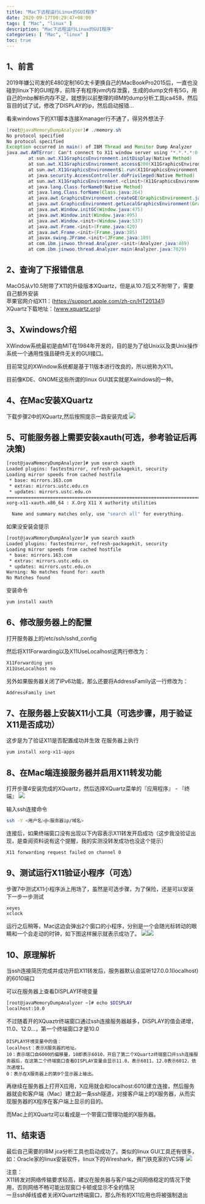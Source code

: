 ```yaml
---
title: "Mac下远程运行Linux的GUI程序"
date: 2020-09-17T00:29:47+08:00
tags: [ "Mac", "linux" ]
description: "Mac下远程运行Linux的GUI程序"
categories: [ "Mac", "linux" ]
toc: true
---
```


## 1、前言
2019年嫌公司发的E480定制16G太卡更换自己的MacBookPro2015后，一直也没碰到linux下的GUI程序，前阵子有程序jvm内存泄露，生成的dump文件有5G，用自己的mbp解析内存不足，就想到以前整理的IBM的dump分析工具jca458，然后盲目的试了试，修改了DISPLAY的ip，然后启动报错...  

看来windows下的X11脚本连接Xmanager行不通了，得另外想法子

```java
[root@javaMemoryDumpAnalyzer]# ./memory.sh  
No protocol specified
No protocol specified
Exception occurred in main() of IBM Thread and Monitor Dump Analyzer
java.awt.AWTError: Can't connect to X11 window server using '*.*.*.*:0.0' as the value of the DISPLAY variable.
        at sun.awt.X11GraphicsEnvironment.initDisplay(Native Method)
        at sun.awt.X11GraphicsEnvironment.access$200(X11GraphicsEnvironment.java:65)
        at sun.awt.X11GraphicsEnvironment$1.run(X11GraphicsEnvironment.java:115)
        at java.security.AccessController.doPrivileged(Native Method)
        at sun.awt.X11GraphicsEnvironment.<clinit>(X11GraphicsEnvironment.java:74)
        at java.lang.Class.forName0(Native Method)
        at java.lang.Class.forName(Class.java:264)
        at java.awt.GraphicsEnvironment.createGE(GraphicsEnvironment.java:103)
        at java.awt.GraphicsEnvironment.getLocalGraphicsEnvironment(GraphicsEnvironment.java:82)
        at java.awt.Window.initGC(Window.java:475)
        at java.awt.Window.init(Window.java:495)
        at java.awt.Window.<init>(Window.java:537)
        at java.awt.Frame.<init>(Frame.java:420)
        at java.awt.Frame.<init>(Frame.java:385)
        at javax.swing.JFrame.<init>(JFrame.java:189)
        at com.ibm.jinwoo.thread.Analyzer.<init>(Analyzer.java:489)
        at com.ibm.jinwoo.thread.Analyzer.main(Analyzer.java:7029)
```

## 2、查询了下报错信息
MacOS从v10.5附带了X11的升级版本XQuartz，但是从10.7后又不附带了，需要自己额外安装  
苹果官网介绍X11：(https://support.apple.com/zh-cn/HT201341)  
XQuartz下载地址：(www.xquartz.org)

## 3、Xwindows介绍
XWindow系统最初是由MIT在1984年开发的，目的是为了给Unix以及类Unix操作系统一个通用性强且硬件无关的GUI接口。

目前常见的XWindow系统都是基于11版本进行改良的，所以统称为X11。

目前像KDE、GNOME这些所谓的linux GUI其实就是Xwindows的一种。

## 4、在Mac安装XQuartz
下载步骤2中的XQuartz,然后按照提示一路安装完成
![](/posts/x11/xquartz.jpg)

## 5、可能服务器上需要安装xauth(可选，参考验证后再决策)
```bash
[root@javaMemoryDumpAnalyzer]# yum search xauth
Loaded plugins: fastestmirror, refresh-packagekit, security
Loading mirror speeds from cached hostfile
 * base: mirrors.163.com
 * extras: mirrors.ustc.edu.cn
 * updates: mirrors.ustc.edu.cn
========================================================================= N/S Matched: xauth =========================================================================
xorg-x11-xauth.x86_64 : X.Org X11 X authority utilities

  Name and summary matches only, use "search all" for everything.
```

如果没安装会提示
```bash
[root@javaMemoryDumpAnalyzer]# yum search xauth
Loaded plugins: fastestmirror, refresh-packagekit, security
Loading mirror speeds from cached hostfile
 * base: mirrors.163.com
 * extras: mirrors.ustc.edu.cn
 * updates: mirrors.ustc.edu.cn
Warning: No matches found for: xauth
No Matches found
```

安装命令
```bash
yum install xauth
```

## 6、修改服务器上的配置
打开服务器上的/etc/ssh/sshd_config

然后将X11Forwarding以及X11UseLocalhost这两行修改为：
```bash
X11Forwarding yes
X11UseLocalhost no
```
另外如果服务器关闭了IPv6功能，那么还要将AddressFamily这一行修改为：
```bash
AddressFamily inet
```

## 7、在服务器上安装X11小工具（可选步骤，用于验证X11是否成功）
这步是为了验证X11是否配置成功并生效
在服务器上执行
```bash
yum install xorg-x11-apps
```

## 8、在Mac端连接服务器并启用X11转发功能
打开步骤4安装完成的XQuartz，然后选择XQuartz菜单的『应用程序』 - 『终端』
![](/posts/x11/run.jpg)

输入ssh连接命令
```bash
ssh -Y <用户名>@<服务器ip/域名>
```
连接后，如果终端窗口没有出现以下内容表示X11转发开启成功（这步我没验证出现，是查阅资料说有这个提醒，我的实测没转发成功也没这个提示）
```bash
X11 forwarding request failed on channel 0
```

## 9、测试运行X11验证小程序（可选）
步骤7中测试X11小程序派上用场了，虽然是可选步骤，为了保险，还是可以安装下一步一步测试
```bash
xeyes
xclock
```
运行之后稍等，Mac这边会弹出2个窗口的小程序，分别是一个会随光标转动的眼睛和一个会走动的时钟，如下图这样展示就表示成功了。
![](/posts/x11/eyes.jpg)![](/posts/x11/clock.jpg)

## 10、原理解析
当ssh连接简历完成并成功开启X11转发后，服务器默认会监听127.0.0.1(localhost)的6010端口

可以在服务器上查看DISPLAY环境变量
```bash
[root@javaMemoryDumpAnalyzer ~]# echo $DISPLAY
localhost:10.0
```

不过随着开的XQuaztr终端窗口通过ssh连接服务器越多，DISPLAY的值会递增，11.0、12.0...，第一个终端窗口才是10.0
```
DISPLAY环境变量中的值：  
localhost：表示X服务器的地址。  
10：表示端口自6000的偏移量，10即表示6010，开启了第二个XQuartz终端窗口并ssh连接服务器后，在这第二个终端窗口查看DISPLAY变量会显示11.0，表示6011，12.0表示6012，依次递增1。  
0：表示在X服务器上的第0个显示器上输出。
```
再继续在服务器上打开X应用，X应用就会和localhost:6010建立连接，然后服务器就会和客户端（Mac）建立起一条ssh隧道，对接客户端上的X服务器，从而实现服务器的X程序在客户端上显示的目的。

而Mac上的XQuartz可以看成是一个带窗口管理功能的X服务器。

## 11、结束语
最后自己需要的IBM jca分析工具也启动成功了。类似的linux GUI工具还有很多，如：Oracle家的linux安装软件，linux下的Wireshark，赛门铁克家的VCS等
![](/posts/x11/jca.jpg)

注意：  
X11转发对网络传输要求较高，建议在服务器与客户端之间网络稳定的情况下使用，否则网络不畅可能出现窗口卡顿或显示不全的情况  
一旦ssh掉线或者关闭XQuartz终端窗口，那么所有的X11应用也将被强制退出